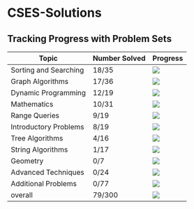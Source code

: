 # CSES-Solutions

## Tracking Progress with Problem Sets

| Topic         | Number Solved | Progress                                  |
|-----------------------|---------------|-------------------------------------------|
| Sorting and Searching | 18/35 | ![](https://geps.dev/progress/51) |
| Graph Algorithms | 17/36 | ![](https://geps.dev/progress/47) |
| Dynamic Programming | 12/19 | ![](https://geps.dev/progress/63) |
| Mathematics | 10/31 | ![](https://geps.dev/progress/32) |
| Range Queries | 9/19 | ![](https://geps.dev/progress/47) |
| Introductory Problems | 8/19 | ![](https://geps.dev/progress/42) |
| Tree Algorithms | 4/16 | ![](https://geps.dev/progress/25) |
| String Algorithms | 1/17 | ![](https://geps.dev/progress/5) |
| Geometry | 0/7 | ![](https://geps.dev/progress/0) |
| Advanced Techniques | 0/24 | ![](https://geps.dev/progress/0) |
| Additional Problems | 0/77 | ![](https://geps.dev/progress/0) |
| overall               | 79/300 | ![](https://geps.dev/progress/26) |

